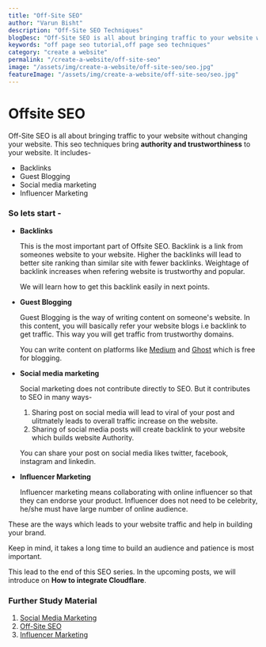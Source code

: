 ```yaml
---
title: "Off-Site SEO"
author: "Varun Bisht"
description: "Off-Site SEO Techniques"
blogDesc: "Off-Site SEO is all about bringing traffic to your website without changing your website. Backlink plays an important role and will discuss approaches like- Guest Blogging, Social Media Marketing and Influencer Marketing to increase backlinks. Will also share references for your further reading."
keywords: "off page seo tutorial,off page seo techniques"
category: "create a website"
permalink: "/create-a-website/off-site-seo"
image: "/assets/img/create-a-website/off-site-seo/seo.jpg"
featureImage: "/assets/img/create-a-website/off-site-seo/seo.jpg"
---
```

# Offsite SEO

Off-Site SEO is all about bringing traffic to your website without changing your website.
This seo techniques bring **authority and trustworthiness** to your website.
It includes-
   - Backlinks
   - Guest Blogging
   - Social media marketing
   - Influencer Marketing

### So lets start -

- **Backlinks**

   This is the most important part of Offsite SEO. Backlink is a link from someones website to your website.
   Higher the backlinks will lead to better site ranking than similar site with fewer backlinks.
   Weightage of backlink increases when refering website is trustworthy and popular.

   We will learn how to get this backlink easily in next points.

- **Guest Blogging**

   Guest Blogging is the way of writing content on someone's website. In this content, you will basically refer your website blogs i.e backlink to get traffic. This way you will get traffic from trustworthy domains.

   You can write content on platforms like [Medium](https://medium.com "Medium") and [Ghost](https://ghost.org "Ghost") which is free for blogging.

- **Social media marketing**

   Social marketing does not contribute directly to SEO. But it contributes to SEO in many ways-

   1. Sharing post on social media will lead to viral of your post and ulitmately leads to overall traffic increase on the website.
   2. Sharing of social media posts will create backlink to your website which builds website Authority.

   You can share your post on social media likes twitter, facebook, instagram and linkedin.

- **Influencer Marketing**

   Influencer marketing means collaborating with online influencer so that they can endorse your product.
   Influencer does not need to be celebrity, he/she must have large number of online audience.


These are the ways which leads to your website traffic and help in building your brand.

Keep in mind, it takes a long time to build an audience and patience is most important.

This lead to the end of this SEO series. In the upcoming posts, we will introduce on **How to integrate Cloudflare**.

### Further Study Material
1. [Social Media Marketing](https://www.lyfemarketing.com/blog/social-media-seo "Social Media Marketing")
2. [Off-Site SEO](https://moz.com/learn/seo/off-site-seo "Off-Site SEO")
3. [Influencer Marketing](https://influencermarketinghub.com/what-is-influencer-marketing/ "Influencer Marketing")
